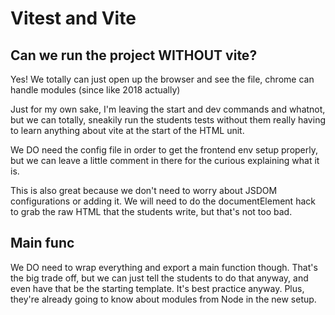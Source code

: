 # Vitest and Vite

## Can we run the project WITHOUT vite?
Yes! We totally can just open up the browser and see the file, chrome can handle modules (since like 2018 actually)

Just for my own sake, I'm leaving the start and dev commands and whatnot, but we can totally, sneakily run the students tests without them really having to learn anything about vite at the start of the HTML unit.

We DO need the config file in order to get the frontend env setup properly, but we can leave a little comment in there for the curious explaining what it is.

This is also great because we don't need to worry about JSDOM configurations or adding it. We will need to do the documentElement hack to grab the raw HTML that the students write, but that's not too bad.

## Main func
We DO need to wrap everything and export a main function though. That's the big trade off, but we can just tell the students to do that anyway, and even have that be the starting template. It's best practice anyway. Plus, they're already going to know about modules from Node in the new setup.


